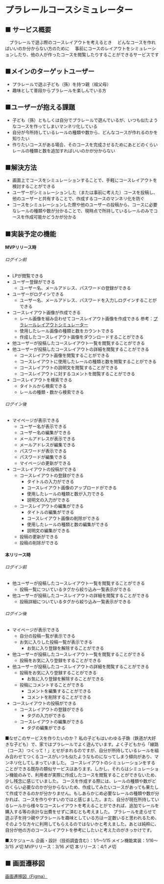 # プラレールコースシミュレーター
## ■ サービス概要
　プラレールで遊ぶ際のコースレイアウトを考えるとき
　どんなコースを作ればいいのか分からない方のために
　事前にコースのレイアウトをシミュレーションしたり、他の人が作ったコースを閲覧したりすることができるサービスです

## ■メインのターゲットユーザー
- プラレールで遊ぶ子ども（孫）を持つ親（祖父母）
- 趣味として普段からプラレールを楽しんでいる方

## ■ユーザーが抱える課題
- 子ども（孫）ともしくは自分でプラレールで遊んでいるが、いつも似たようなコースを作ってしまいマンネリ化している
- 自分が今所持しているレールの種類や数から、どんなコースが作れるのかを知りたい
- 作りたいコースがある場合、そのコースを完成させるためにあとどのくらいレールの種類と数を追加すればいいのかが分からない

## ■解決方法
- 画面上でコースをシミュレーションすることで、手軽にコースレイアウトを検討することができる
- ユーザーがシミュレーションした（または事前に考えた）コースを投稿し、他のユーザーと共有することで、作成するコースのマンネリ化を防ぐ
- コースをシミュレーションした際や他のユーザーの投稿から、コースに必要なレールの種類や数が分かることで、現時点で所持しているレールのみでコースを作成可能かどうかが分かる

## ■実装予定の機能
#### MVPリリース時
###### ログイン前
- LPが閲覧できる
- ユーザー登録ができる
  - ユーザー名、メールアドレス、パスワードの登録ができる
- ユーザーがログインできる
  - ユーザー名、メールアドレス、パスワードを入力しログインすることができる
- コースレイアウト画像が作成できる
  - レール画像を組み合わせてコースレイアウト画像を作成できる
    参考：[プラレールレイアウトシミュレーター](https://w.atwiki.jp/plalayout/pages/80.html)
  - 使用したレール画像の種類と数をカウントできる
  - 作成したコースレイアウト画像をダウンロードすることができる
- 他ユーザーが投稿したコースレイアウト一覧を閲覧することができる
- 他ユーザーが投稿したコースレイアウトの詳細を閲覧することができる
  - コースレイアウト画像を閲覧することができる
  - コースレイアウトに使用したレールの種類と数を閲覧することができる
  - コースレイアウトの説明文を閲覧することができる
  - コースレイアウトに対するコメントを閲覧することができる
- コースレイアウトを検索できる
  - タイトルから検索できる
  - レールの種類・数から検索できる
###### ログイン後
- マイページが表示できる
  - ユーザー名が表示できる
  - ユーザー名の編集ができる
  - メールアドレスが表示できる
  - メールアドレスが編集できる
  - パスワードが表示できる
  - パスワードが編集できる
  - マイページの更新ができる
- コースレイアウトの投稿ができる
  - コースレイアウトの登録ができる
    - タイトルの入力ができる
    - コースレイアウト画像のアップロードができる
    - 使用したレールの種類と数が入力できる
    - 説明文の入力ができる
  - コースレイアウトの編集ができる
    - タイトルの編集ができる
    - コースレイアウト画像の削除ができる
    - 使用したレールの種類と数の編集ができる
    - 説明文の編集ができる
  - 投稿の更新ができる
  - 投稿の削除ができる
#### 本リリース時
###### ログイン前
- 他ユーザーが投稿したコースレイアウト一覧を閲覧することができる
  - 投稿一覧についているタグから絞り込み一覧表示ができる
- 他ユーザーが投稿したコースレイアウトの詳細を閲覧することができる
  - 投稿詳細についているタグから絞り込み一覧表示ができる
###### ログイン後
- マイページが表示できる
  - 自分の投稿一覧が表示できる
  - お気に入りした投稿一覧が表示できる
    - お気に入り登録を解除することができる
- 他ユーザーが投稿したコースレイアウト一覧を閲覧することができる
  - 投稿をお気に入り登録をすることができる
- 他ユーザーが投稿したコースレイアウトの詳細を閲覧することができる
  - 投稿をお気に入り登録することができる
    - お気に入り登録を解除することができる
  - 投稿にコメントすることができる
    - コメントを編集することができる
    - コメントを削除することができる
- コースレイアウトの投稿ができる
  - コースレイアウトの登録ができる
    - タグの入力ができる
  - コースレイアウトの編集ができる
    - タグの編集ができる

■なぜこのサービスを作りたいのか？
私の子どもはいわゆる子鉄（鉄道が大好きな子ども）で、家ではプラレールでよく遊んでいます。よく子どもから「線路（コース）つくって！」とせがまれるのですが、自分が所持しているレールを組み合わせてつくるコースがいつも似たようなものになってしまう傾向があり、マンネリ化してしまっていました。
コースレイアウトのシミュレーションをすることができる既存の類似サービスはあります。しかし、それらはシミュレーション機能のみで、利用者が実際に作成したコースを閲覧することができないため、少し残念に感じていました。
コースを作成する際には、レールの種類や数がどのくらい必要なのかが分からないため、作成してみたいコースがあっても果たして作成できるのかが分かりません。もしあらかじめ必要なレールの種類や数が分かれば、コースを作りやすいのではと感じました。また、自分が現在所持しているレールから様々なコースレイアウトを考えることができれば、追加でレールを購入する等の余計な出費をせずに済むとも考えました。
プラレールを走らせて遊ぶ子を持つ親やプラレールを趣味としている方は一定数いると思われるため、そのような方々に利用してもらえるのではないかと考えました。あとは純粋に、自分が他の方のコースレイアウトを参考にしたいと考えたのがきっかけです。

■スケジュール
企画・設計（技術調査含む）：1/1〜1/15
メイン機能実装：1/16〜3/15 〆切
MVPリリース：3/16 〆切
本リリース：4/1 〆切

## ■ 画面遷移図
[画面遷移図（Figma）](https://www.figma.com/file/LEy122qp3srchvq9EALF3w/PF%E7%94%BB%E9%9D%A2%E9%81%B7%E7%A7%BB%E5%9B%B3%EF%BC%88%E3%83%97%E3%83%A9%E3%83%AC%E3%83%BC%E3%83%AB%E3%82%B3%E3%83%BC%E3%82%B9%E3%82%B7%E3%83%9F%E3%83%A5%E3%83%AC%E3%83%BC%E3%82%BF%E3%83%BC%EF%BC%89?node-id=0%3A1&t=fSDpnKZlOGXWOdS0-1)
